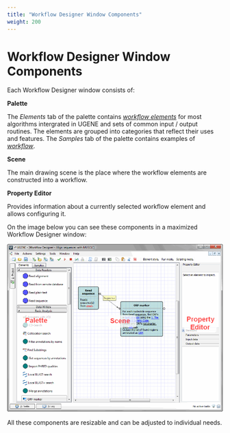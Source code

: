 ```yaml
---
title: "Workflow Designer Window Components"
weight: 200
---
```



# Workflow Designer Window Components

Each Workflow Designer window consists of:

**Palette**

The _Elements_ tab of the palette contains [_workflow elements_](workflow-elements-and-connections.md) for most algorithms intergrated in UGENE and sets of common input / output routines. The elements are grouped into categories that reflect their uses and features. The _Samples_ tab of the palette contains examples of _[workflow](workflow-elements-and-connections.md)_.

**Scene**

The main drawing scene is the place where the workflow elements are constructed into a workflow.

**Property Editor**

Provides information about a currently selected workflow element and allows configuring it.

On the image below you can see these components in a maximized Workflow Designer window:

![](/images/1474796/2359297.png)

All these components are resizable and can be adjusted to individual needs.

